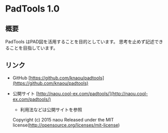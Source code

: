 PadTools 1.0
======================================

概要
------------------------------------------------
PadTools はPAD図を活用することを目的としています。
思考を止めず記述できることを目指しています。

リンク
------------------------------------------------
* GitHub [https://github.com/knaou/padtools](https://github.com/knaou/padtools)
* 公開サイト [http://naou.cool-ex.com/padtools/](http://naou.cool-ex.com/padtools/)
    * 利用法などは公開サイトを参照

    Copyright (c) 2015 naou
    Released under the MIT license(http://opensource.org/licenses/mit-license)
